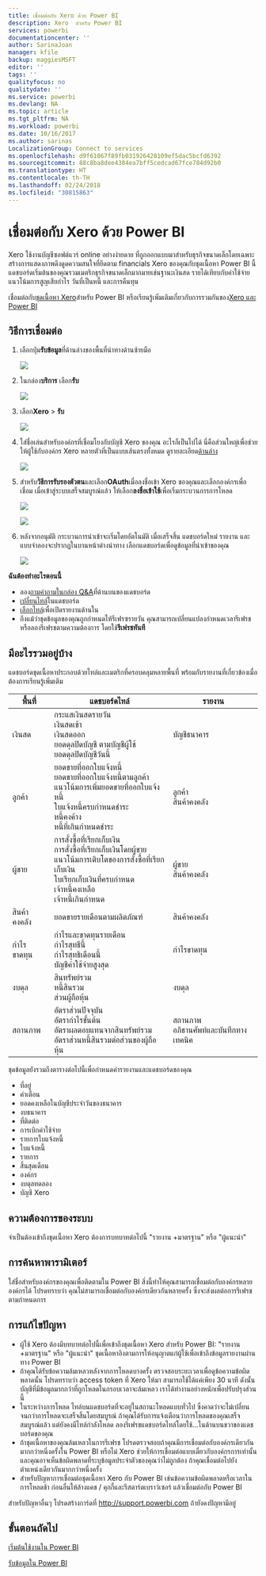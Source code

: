 ```yaml
---
title: เชื่อมต่อกับ Xero ด้วย Power BI
description: Xero  สำหรับ Power BI
services: powerbi
documentationcenter: ''
author: SarinaJoan
manager: kfile
backup: maggiesMSFT
editor: ''
tags: ''
qualityfocus: no
qualitydate: ''
ms.service: powerbi
ms.devlang: NA
ms.topic: article
ms.tgt_pltfrm: NA
ms.workload: powerbi
ms.date: 10/16/2017
ms.author: sarinas
LocalizationGroup: Connect to services
ms.openlocfilehash: d9f61067f89fb031926428109ef5dac5bcfd6392
ms.sourcegitcommit: 88c8ba8dee4384ea7bff5cedcad67fce784d92b0
ms.translationtype: HT
ms.contentlocale: th-TH
ms.lasthandoff: 02/24/2018
ms.locfileid: "30815863"
---
```

# <a name="connect-to-xero-with-power-bi"></a>เชื่อมต่อกับ Xero ด้วย Power BI
Xero ใช้งานบัญชีซอฟต์แวร์ online อย่างง่ายดาย ที่ถูกออกแบบมาสำหรับธุรกิจขนาดเล็กโดยเฉพาะ สร้างการแสดงภาพดึงดูดความสนใจที่ยึดตาม financials Xero ของคุณกับชุดเนื้อหา Power BI นี้ แดชบอร์ดเริ่มต้นของคุณรวมเมตริกธุรกิจขนาดเล็กมากมายเช่นฐานะเงินสด รายได้เทียบกับค่าใช้จ่าย แนวโน้มการสูญเสียกำไร วันที่เป็นหนี้ และการคืนทุน

เชื่อมต่อกับ[ชุดเนื้อหา Xero](https://app.powerbi.com/getdata/services/xero)สำหรับ Power BI หรือเรียนรู้เพิ่มเติมเกี่ยวกับการรวมกันของ[Xero และ Power BI](https://help.xero.com/Power-BI)

## <a name="how-to-connect"></a>วิธีการเชื่อมต่อ
1. เลือกปุ่ม**รับข้อมูล**ที่ด้านล่างของพื้นที่นำทางด้านซ้ายมือ
   
   ![](media/service-connect-to-xero/getdata.png)
2. ในกล่อง**บริการ** เลือก**รับ**
   
   ![](media/service-connect-to-xero/services.png)
3. เลือก**Xero** \> **รับ**
   
   ![](media/service-connect-to-xero/connect.png)
4. ใส่ชื่อเล่นสำหรับองค์กรที่เชื่อมโยงกับบัญชี Xero ของคุณ อะไรก็เป็นไปได้ นี่คือส่วนใหญ่เพื่อช่วยให้ผู้ใช้กับองค์กร Xero หลายตัวที่เป็นแบบเส้นตรงทั้งหมด ดูรายละเอียด[ด้านล่าง](#FindingParams)
   
   ![](media/service-connect-to-xero/params.png)
5. สำหรับ**วิธีการรับรองตัวตน**และเลือก**OAuth**เมื่อลงชื่อเข้า Xero ของคุณและเลือกองค์กรเพื่อเชื่อม เมื่อเข้าสู่ระบบเสร็จสมบูรณ์แล้ว ให้เลือก**ลงชื่อเข้าใช้**เพื่อเริ่มกระบวนการการโหลด
   
    ![](media/service-connect-to-xero/creds.png)
   
    ![](media/service-connect-to-xero/creds2.png)
6. หลังจากอนุมัติ กระบวนการนำเข้าจะเริ่มโดยอัตโนมัติ เมื่อเสร็จสิ้น แดชบอร์ดใหม่ รายงาน และแบบจำลองจะปรากฏในบานหน้าต่างนำทาง เลือกแดชบอร์ดเพื่อดูข้อมูลที่นำเข้าของคุณ
   
     ![](media/service-connect-to-xero/dashboard.png)

**ฉันต้องทำอะไรตอนนี้**

* ลอง[ถามคำถามในกล่อง Q&A](power-bi-q-and-a.md)ที่ด้านบนของแดชบอร์ด
* [เปลี่ยนไทล์](service-dashboard-edit-tile.md)ในแดชบอร์ด
* [เลือกไทล์](service-dashboard-tiles.md)เพื่อเปิดรายงานด้านใน
* ถึงแม้ว่าชุดข้อมูลของคุณถูกกำหนดให้รีเฟรซรายวัน คุณสามารถเปลี่ยนแปลงกำหนดเวลารีเฟรช หรือลองรีเฟรชตามความต้องการ โดยใช้**รีเฟรชทันที**

## <a name="whats-included"></a>มีอะไรรวมอยู่บ้าง
แดชบอร์ดชุดเนื้อหาประกอบด้วยไทล์และเมตริกที่ครอบคลุมหลายพื้นที่ พร้อมกับรายงานที่เกี่ยวข้องเมื่อต้องการเรียนรู้เพิ่มเติม  

| พื้นที่ | แดชบอร์ดไทล์ | รายงาน |
| --- | --- | --- |
| เงินสด |กระแสเงินสดรายวัน <br>เงินสดเข้า <br>เงินสดออก <br>ยอดดุลปิดบัญชี ตามบัญชีผู้ใช้ <br>ยอดดุลปิดบัญชีวันนี้ |บัญชีธนาคาร |
| ลูกค้า |ยอดขายที่ออกใบแจ้งหนี้ <br>ยอดขายที่ออกใบแจ้งหนี้ตามลูกค้า <br>แนวโน้มการเพิ่มยอดขายที่ออกใบแจ้งหนี้ <br>ใบแจ้งหนี้ครบกำหนดชำระ <br>หนี้คงค้าง <br>หนี้ที่เกินกำหนดชำระ |ลูกค้า <br>สินค้าคงคลัง |
| ผู้ขาย |การสั่งซื้อที่เรียกเก็บเงิน <br>การสั่งซื้อที่เรียกเก็บเงินโดยผู้ขาย <br>แนวโน้มการเติบโตของการสั่งซื้อที่เรียกเก็บเงิน <br> ใบเรียกเก็บเงินที่ครบกำหนด <br>เจ้าหนี้คงเหลือ <br>เจ้าหนี้เกินกำหนด |ผู้ขาย <br>สินค้าคงคลัง |
| สินค้าคงคลัง |ยอดขายรายเดือนตามผลิตภัณฑ์ |สินค้าคงคลัง |
| กำไรขาดทุน |กำไรและขาดทุนรายเดือน <br>กำไรสุทธีนี้ <br>กำไรสุทธิเดือนนี้ <br>บัญชีค่าใช้จ่ายสูงสุด |กำไรขาดทุน |
| งบดุล |สินทรัพย์รวม <br>หนี้สินรวม <br>ส่วนผู้ถือหุ้น |งบดุล |
| สถานภาพ |อัตราส่วนปัจจุบัน <br>อัตรากำไรขั้นต้น <br> อัตราผลตอบแทนจากสินทรัพย์รวม <br>อัตราส่วนหนี้สินรวมต่อส่วนของผู้ถือหุ้น |สถานภาพ <br>อภิธานศัพท์และบันทึกทางเทคนิค |

ชุดข้อมูลยังรวมถึงตารางต่อไปนี้เพื่อกำหนดค่ารายงานและแดชบอร์ดของคุณ  

* ที่อยู่  
* คำเตือน  
* ยอดคงเหลือในบัญชีประจำวันของธนาคาร  
* งบธนาคาร  
* ที่ติดต่อ  
* การเบิกค่าใช้จ่าย  
* รายการใบแจ้งหนี้  
* ใบแจ้งหนี้  
* รายการ  
* สิ้นสุดเดือน  
* องค์กร  
* งบดุลทดลอง  
* บัญชี Xero

## <a name="system-requirements"></a>ความต้องการของระบบ
จำเป็นต้องเข้าถึงชุดเนื้อหา Xero ต้องการบทบาทต่อไปนี้ "รายงาน +มาตรฐาน" หรือ "ผู้แนะนำ"

<a name="FindingParams"></a>

## <a name="finding-parameters"></a>การค้นหาพารามิเตอร์
ใส่ชื่อสำหรับองค์กรของคุณเพื่อติดตามใน Power BI สิ่งนี้ทำให้คุณสามารถเชื่อมต่อกับองค์กรหลายองค์กรได้ โปรดทราบว่า คุณไม่สามารถเชื่อมต่อกับองค์กรเดียวกันหลายครั้ง ซึ่งจะส่งผลต่อการรีเฟรชตามกำหนดการ   

## <a name="troubleshooting"></a>การแก้ไขปัญหา
* ผู้ใช้ Xero ต้องมีบทบาทต่อไปนี้เพื่อเข้าถึงชุดเนื้อหา Xero สำหรับ Power BI: "รายงาน +มาตรฐาน" หรือ "ผู้แนะนำ" ชุดเนื้อหาอิงตามการให้อนุญาตแก่ผู้ใช้เพื่อเข้าถึงข้อมูลรายงานผ่านทาง Power BI  
* ถ้าคุณได้รับข้อความล้มเหลวหลังจากการโหลดบางครั้ง ตรวจสอบระยะเวลาเพื่อดูข้อความข้อผิดพลาดนั้น โปรดทราบว่า access token ที่ Xero ให้มา สามารถใช้ได้แค่เพียง 30 นาที ดังนั้นบัญชีที่มีข้อมูลมากกว่าที่ถูกโหลดในกรอบเวลาจะล้มเหลว เราได้ทำงานอย่างหนักเพื่อปรับปรุงส่วนนี้
* ในระหว่างการโหลด ไทล์บนแดชบอร์ดที่จะอยู่ในสถานะโหลดแบบทั่วไป ซึ่งคาดว่าจะไม่เปลี่ยนจนกว่าการโหลดจะเสร็จสิ้นโดยสมบูรณ์ ถ้าคุณได้รับการแจ้งเตือนว่าการโหลดของคุณเสร็จสมบูรณ์แล้ว แต่ยังคงมีไทล์กำลังโหลด ลองรีเฟรชแดชบอร์ดไทล์โดยใช้...ในด้านบนขวาของแดชบอร์ดของคุณ
* ถ้าชุดเนื้อหาของคุณล้มเหลวในการรีเฟรช โปรดตรวจสอบถ้าคุณมีการเชื่อมต่อกับองค์กรเดียวกันมากกว่าหนึ่งครั้งใน Power BI หรือไม่ Xero ช่วยให้การเชื่อมต่อแบบเดี่ยวกับองค์กรการเท่านั้น และคุณอาจเห็นข้อผิดพลาดที่ระบุข้อมูลประจำตัวของคุณว่าไม่ถูกต้อง ถ้าคุณเชื่อมต่อไปยังตำแหน่งเดียวกันมากกว่าหนึ่งครั้ง  
* สำหรับปัญหาการเชื่อมต่อชุดเนื้อหา Xero กับ Power BI เช่นข้อความข้อผิดพลาดหรือเวลาในการโหลดช้า ก่อนอื่นให้ล้างแคช / คุกกี้และรีสตาร์ตเบราว์เซอร์ แล้วเชื่อมต่อกับ Power BI  

สำหรับปัญหาอื่นๆ โปรดสร้างการ์ดที่ http://support.powerbi.com ถ้ายังคงปัญหามีอยู่

## <a name="next-steps"></a>ขั้นตอนถัดไป
[เริ่มต้นใช้งานใน Power BI](service-get-started.md)

[รับข้อมูลใน Power BI](service-get-data.md)

